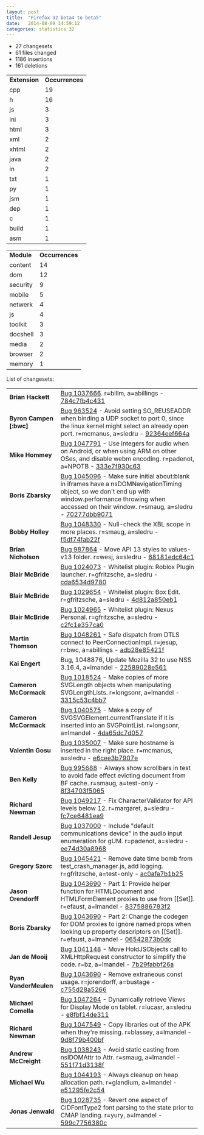 ```yaml
---
layout: post
title:  "Firefox 32 beta4 to beta5"
date:   2014-08-09 14:59:12
categories: statistics 32
---
```


<p>
<ul>
<li>27 changesets</li>
<li>61 files changed</li>
<li>1186 insertions</li>
<li>161 deletions</li>
</ul>
</p>
<p>
<table><tr><td><strong>Extension</strong></td><td><strong>Occurrences</strong></td></tr>
<tr><td>cpp</td><td>19</td></tr>
<tr><td>h</td><td>16</td></tr>
<tr><td>js</td><td>3</td></tr>
<tr><td>ini</td><td>3</td></tr>
<tr><td>html</td><td>3</td></tr>
<tr><td>xml</td><td>2</td></tr>
<tr><td>xhtml</td><td>2</td></tr>
<tr><td>java</td><td>2</td></tr>
<tr><td>in</td><td>2</td></tr>
<tr><td>txt</td><td>1</td></tr>
<tr><td>py</td><td>1</td></tr>
<tr><td>jsm</td><td>1</td></tr>
<tr><td>dep</td><td>1</td></tr>
<tr><td>c</td><td>1</td></tr>
<tr><td>build</td><td>1</td></tr>
<tr><td>asm</td><td>1</td></tr>
</table>
</p>
<p>
<table><tr><td><strong>Module</strong></td><td><strong>Occurrences</strong></td></tr>
<tr><td>content</td><td>14</td></tr>
<tr><td>dom</td><td>12</td></tr>
<tr><td>security</td><td>9</td></tr>
<tr><td>mobile</td><td>5</td></tr>
<tr><td>netwerk</td><td>4</td></tr>
<tr><td>js</td><td>4</td></tr>
<tr><td>toolkit</td><td>3</td></tr>
<tr><td>docshell</td><td>3</td></tr>
<tr><td>media</td><td>2</td></tr>
<tr><td>browser</td><td>2</td></tr>
<tr><td>memory</td><td>1</td></tr>
</table>
</p>
<p>List of changesets:
<table>
<tr><td><strong>Brian Hackett</strong></td><td><a href="http://bugzilla.mozilla.org/1037666">Bug 1037666</a>. r=billm, a=abillings - <a href="https://hg.mozilla.org/releases/mozilla-beta/rev/784c7fb4c431">784c7fb4c431</a></td></tr>
<tr><td><strong>Byron Campen [:bwc]</strong></td><td><a href="http://bugzilla.mozilla.org/963524">Bug 963524</a> - Avoid setting SO_REUSEADDR when binding a UDP socket to port 0, since the linux kernel might select an already open port. r=mcmanus, a=sledru - <a href="https://hg.mozilla.org/releases/mozilla-beta/rev/92364eef664a">92364eef664a</a></td></tr>
<tr><td><strong>Mike Hommey</strong></td><td><a href="http://bugzilla.mozilla.org/1047791">Bug 1047791</a> - Use integers for audio when on Android, or when using ARM on other OSes, and disable webm encoding. r=padenot, a=NPOTB - <a href="https://hg.mozilla.org/releases/mozilla-beta/rev/333e7f930c63">333e7f930c63</a></td></tr>
<tr><td><strong>Boris Zbarsky</strong></td><td><a href="http://bugzilla.mozilla.org/1045096">Bug 1045096</a> - Make sure initial about:blank in iframes have a nsDOMNavigationTiming object, so we don't end up with window.performance throwing when accessed on their window. r=smaug, a=sledru - <a href="https://hg.mozilla.org/releases/mozilla-beta/rev/70277dbb9071">70277dbb9071</a></td></tr>
<tr><td><strong>Bobby Holley</strong></td><td><a href="http://bugzilla.mozilla.org/1048330">Bug 1048330</a> - Null-check the XBL scope in more places. r=smaug, a=sledru - <a href="https://hg.mozilla.org/releases/mozilla-beta/rev/f5df74fab22f">f5df74fab22f</a></td></tr>
<tr><td><strong>Brian Nicholson</strong></td><td><a href="http://bugzilla.mozilla.org/987864">Bug 987864</a> - Move API 13 styles to values-v13 folder. r=wesj, a=sledru - <a href="https://hg.mozilla.org/releases/mozilla-beta/rev/68181edc64c1">68181edc64c1</a></td></tr>
<tr><td><strong>Blair McBride</strong></td><td><a href="http://bugzilla.mozilla.org/1024073">Bug 1024073</a> - Whitelist plugin: Roblox Plugin launcher. r=gfritzsche, a=sledru - <a href="https://hg.mozilla.org/releases/mozilla-beta/rev/cda6534d9780">cda6534d9780</a></td></tr>
<tr><td><strong>Blair McBride</strong></td><td><a href="http://bugzilla.mozilla.org/1029654">Bug 1029654</a> - Whitelist plugin: Box Edit. r=gfritzsche, a=sledru - <a href="https://hg.mozilla.org/releases/mozilla-beta/rev/4d812a850eb1">4d812a850eb1</a></td></tr>
<tr><td><strong>Blair McBride</strong></td><td><a href="http://bugzilla.mozilla.org/1024965">Bug 1024965</a> - Whitelist plugin: Nexus Personal. r=gfritzsche, a=sledru - <a href="https://hg.mozilla.org/releases/mozilla-beta/rev/c2fc1e357ca0">c2fc1e357ca0</a></td></tr>
<tr><td><strong>Martin Thomson</strong></td><td><a href="http://bugzilla.mozilla.org/1048261">Bug 1048261</a> - Safe dispatch from DTLS connect to PeerConnectionImpl. r=jesup, r=bwc, a=abillings - <a href="https://hg.mozilla.org/releases/mozilla-beta/rev/adb28e85421f">adb28e85421f</a></td></tr>
<tr><td><strong>Kai Engert</strong></td><td>Bug, 1048876, Update Mozilla 32 to use NSS 3.16.4, a=lmandel - <a href="https://hg.mozilla.org/releases/mozilla-beta/rev/22589028e561">22589028e561</a></td></tr>
<tr><td><strong>Cameron McCormack</strong></td><td><a href="http://bugzilla.mozilla.org/1018524">Bug 1018524</a> - Make copies of more SVGLength objects when manipulating SVGLengthLists. r=longsonr, a=lmandel - <a href="https://hg.mozilla.org/releases/mozilla-beta/rev/3315c53c4bb7">3315c53c4bb7</a></td></tr>
<tr><td><strong>Cameron McCormack</strong></td><td><a href="http://bugzilla.mozilla.org/1040575">Bug 1040575</a> - Make a copy of SVGSVGElement.currentTranslate if it is inserted into an SVGPointList. r=longsonr, a=lmandel - <a href="https://hg.mozilla.org/releases/mozilla-beta/rev/4da65dc7d057">4da65dc7d057</a></td></tr>
<tr><td><strong>Valentin Gosu</strong></td><td><a href="http://bugzilla.mozilla.org/1035007">Bug 1035007</a> - Make sure hostname is inserted in the right place. r=mcmanus, a=sledru - <a href="https://hg.mozilla.org/releases/mozilla-beta/rev/e6cee3b7907e">e6cee3b7907e</a></td></tr>
<tr><td><strong>Ben Kelly</strong></td><td><a href="http://bugzilla.mozilla.org/995688">Bug 995688</a> - Always show scrollbars in test to avoid fade effect evicting document from BF cache. r=smaug, a=test-only - <a href="https://hg.mozilla.org/releases/mozilla-beta/rev/8f34703f5065">8f34703f5065</a></td></tr>
<tr><td><strong>Richard Newman</strong></td><td><a href="http://bugzilla.mozilla.org/1049217">Bug 1049217</a> - Fix CharacterValidator for API levels below 12. r=margaret, a=sledru - <a href="https://hg.mozilla.org/releases/mozilla-beta/rev/fc7ce6481ea9">fc7ce6481ea9</a></td></tr>
<tr><td><strong>Randell Jesup</strong></td><td><a href="http://bugzilla.mozilla.org/1037000">Bug 1037000</a> - Include "default communications device" in the audio input enumeration for gUM. r=padenot, a=sledru - <a href="https://hg.mozilla.org/releases/mozilla-beta/rev/ee74d30a8968">ee74d30a8968</a></td></tr>
<tr><td><strong>Gregory Szorc</strong></td><td><a href="http://bugzilla.mozilla.org/1045421">Bug 1045421</a> - Remove date time bomb from test_crash_manager.js, add logging. r=gfritzsche, a=test-only - <a href="https://hg.mozilla.org/releases/mozilla-beta/rev/ac0afa7b1b25">ac0afa7b1b25</a></td></tr>
<tr><td><strong>Jason Orendorff</strong></td><td><a href="http://bugzilla.mozilla.org/1043690">Bug 1043690</a> - Part 1: Provide helper function for HTMLDocument and HTMLFormElement proxies to use from [[Set]]. r=efaust, a=lmandel - <a href="https://hg.mozilla.org/releases/mozilla-beta/rev/8375886783f2">8375886783f2</a></td></tr>
<tr><td><strong>Boris Zbarsky</strong></td><td><a href="http://bugzilla.mozilla.org/1043690">Bug 1043690</a> - Part 2: Change the codegen for DOM proxies to ignore named props when looking up property descriptors on [[Set]]. r=efaust, a=lmandel - <a href="https://hg.mozilla.org/releases/mozilla-beta/rev/06542873b0dc">06542873b0dc</a></td></tr>
<tr><td><strong>Jan de Mooij</strong></td><td><a href="http://bugzilla.mozilla.org/1041148">Bug 1041148</a> - Move HoldJSObjects call to XMLHttpRequest constructor to simplify the code. r=bz, a=lmandel - <a href="https://hg.mozilla.org/releases/mozilla-beta/rev/7b29fabbf26a">7b29fabbf26a</a></td></tr>
<tr><td><strong>Ryan VanderMeulen</strong></td><td><a href="http://bugzilla.mozilla.org/1043690">Bug 1043690</a> - Remove extraneous const usage. r=jorendorff, a=bustage - <a href="https://hg.mozilla.org/releases/mozilla-beta/rev/c755d28a5266">c755d28a5266</a></td></tr>
<tr><td><strong>Michael Comella</strong></td><td><a href="http://bugzilla.mozilla.org/1047264">Bug 1047264</a> - Dynamically retrieve Views for Display Mode on tablet. r=lucasr, a=sledru - <a href="https://hg.mozilla.org/releases/mozilla-beta/rev/e8fbf14de311">e8fbf14de311</a></td></tr>
<tr><td><strong>Richard Newman</strong></td><td><a href="http://bugzilla.mozilla.org/1047549">Bug 1047549</a> - Copy libraries out of the APK when they're missing. r=blassey, a=lmandel - <a href="https://hg.mozilla.org/releases/mozilla-beta/rev/9d8f79b400bf">9d8f79b400bf</a></td></tr>
<tr><td><strong>Andrew McCreight</strong></td><td><a href="http://bugzilla.mozilla.org/1038243">Bug 1038243</a> - Avoid static casting from nsIDOMAttr to Attr. r=smaug, a=lmandel - <a href="https://hg.mozilla.org/releases/mozilla-beta/rev/551f71d3138f">551f71d3138f</a></td></tr>
<tr><td><strong>Michael Wu</strong></td><td><a href="http://bugzilla.mozilla.org/1044193">Bug 1044193</a> - Always cleanup on heap allocation path. r=glandium, a=lmandel - <a href="https://hg.mozilla.org/releases/mozilla-beta/rev/e51295fe2c54">e51295fe2c54</a></td></tr>
<tr><td><strong>Jonas Jenwald</strong></td><td><a href="http://bugzilla.mozilla.org/1028735">Bug 1028735</a> - Revert one aspect of CIDFontType2 font parsing to the state prior to CMAP landing. r=yury, a=lmandel - <a href="https://hg.mozilla.org/releases/mozilla-beta/rev/599c7756380c">599c7756380c</a></td></tr>
</table>
</p>
